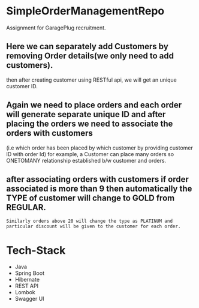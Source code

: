 # SimpleOrderManagementRepo
Assignment for GaragePlug recruitment.


## Here we can separately add Customers by removing Order details(we only need to add customers).
then after creating customer using RESTful api, we will get an unique customer ID.

## Again we need to place orders and each order will generate separate unique ID and  after placing the orders we need to associate the orders with customers
(i.e which order has been placed by which customer by providing customer ID with order Id) 
for example, a Customer can place many orders so ONETOMANY relationship established b/w customer and orders.

## after associating orders with customers if order associated is more than 9 then automatically the TYPE of customer will change to GOLD from REGULAR.
    Similarly orders above 20 will change the type as PLATINUM and particular discount will be given to the customer for each order.

# Tech-Stack
  * Java
  * Spring Boot
  * Hibernate
  * REST API
  * Lombok
  * Swagger UI
